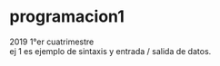 # programacion1
2019 1°er cuatrimestre </br>
ej 1 es ejemplo de sintaxis y entrada / salida de datos.
